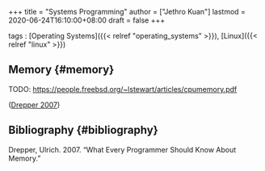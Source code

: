 +++
title = "Systems Programming"
author = ["Jethro Kuan"]
lastmod = 2020-06-24T16:10:00+08:00
draft = false
+++

tags
: [Operating Systems]({{< relref "operating_systems" >}}), [Linux]({{< relref "linux" >}})

## Memory {#memory}

TODO: <https://people.freebsd.org/~lstewart/articles/cpumemory.pdf>

([Drepper 2007](#org6d24ff6))

## Bibliography {#bibliography}

<a id="org6d24ff6"></a>Drepper, Ulrich. 2007. “What Every Programmer Should Know About Memory.”
